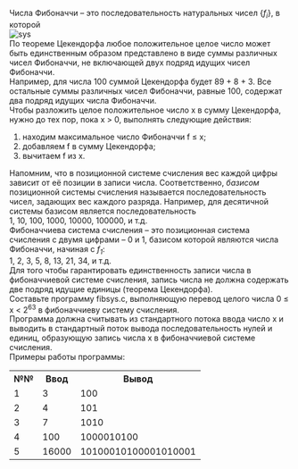 <p>Числа Фибоначчи – это последовательность натуральных чисел {<em>f<sub>i</sub></em>}, в которой<br>
<img src="http://195.19.40.181:3386/tasks/iu9/algorithms_and_data_structures.3/clang/fibsys/text/fibsys0x.png" alt="sys"><br>
По теореме Цекендорфа любое положительное целое число может быть единственным образом представлено в виде суммы различных чисел Фибоначчи, не включающей двух подряд идущих чисел Фибоначчи.<br>
Например, для числа 100 суммой Цекендорфа будет 89 + 8 + 3. Все остальные суммы различных чисел Фибоначчи, равные 100, содержат два подряд идущих числа Фибоначчи.<br>
Чтобы разложить целое положительное число x в сумму Цекендорфа, нужно до тех пор, пока x &gt; 0, выполнять следующие действия:</p>
<ol>
<li>находим максимальное число Фибоначчи f ≤ x;</li>
<li>добавляем f в сумму Цекендорфа;</li>
<li>вычитаем f из x.</li>
</ol>
<p>Напомним, что в позиционной системе счисления вес каждой цифры зависит от её позиции в записи числа. Соответственно, <em>базисом</em> позиционной системы счисления называется последовательность чисел, задающих вес каждого разряда. Например, для десятичной системы базисом является последовательность<br>
1, 10, 100, 1000, 10000, 100000, и т.д.<br>
Фибоначчиева система счисления – это позиционная система счисления с двумя цифрами – 0 и 1, базисом которой являются числа Фибоначчи, начиная с <em>f<sub>1</sub></em>:<br>
1, 2, 3, 5, 8, 13, 21, 34, и т.д.<br>
Для того чтобы гарантировать единственность записи числа в фибоначчиевой системе счисления, запись числа не должна содержать две подряд идущие единицы (теорема Цекендорфа).<br>
Составьте программу fibsys.c, выполняющую перевод целого числа 0 ≤ x &lt; 2<sup>63</sup> в фибоначчиеву систему счисления.<br>
Программа должна считывать из стандартного потока ввода число x и выводить в стандартный поток вывода последовательность нулей и единиц, образующую запись числа x в фибоначчиевой системе счисления.<br>
Примеры работы программы:<br>
<table class="tg">
  <tr>
    <th class="tg-0pky">№№</th>
    <th class="tg-0pky">Ввод</th>
    <th class="tg-0pky">Вывод</th>
  </tr>
  <tr>
    <td class="tg-0pky">1</td>
    <td class="tg-0pky">3</td>
    <td class="tg-0pky">100</td>
  </tr>
  <tr>
    <td class="tg-0pky">2</td>
    <td class="tg-0pky">4</td>
    <td class="tg-0pky">101</td>
  </tr>
  <tr>
    <td class="tg-0pky">3</td>
    <td class="tg-0pky">7</td>
    <td class="tg-0pky">1010</td>
  </tr>
  <tr>
    <td class="tg-0lax">4</td>
    <td class="tg-0lax">100</td>
    <td class="tg-0lax">1000010100<br></td>
  </tr>
  <tr>
    <td class="tg-0lax">5</td>
    <td class="tg-0lax">16000</td>
    <td class="tg-0lax">10100010100001010001</td>
  </tr>
</table>


